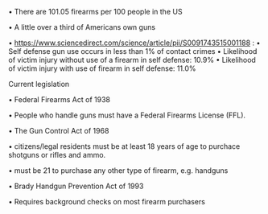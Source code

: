 • There are 101.05 firearms per 100 people in the US

• A little over a third of Americans own guns

• https://www.sciencedirect.com/science/article/pii/S0091743515001188 :
    • Self defense gun use occurs in less than 1% of contact crimes
    • Likelihood of victim injury without use of a firearm in self defense: 10.9%
    • Likelihood of victim injury with use of firearm in self defense: 11.0%

Current legislation

• Federal Firearms Act of 1938

  • People who handle guns must have a Federal Firearms License (FFL).

• The Gun Control Act of 1968

  • citizens/legal residents must be at least 18 years of age to purchace shotguns or rifles and ammo.
  
  • must be 21 to purchase any other type of firearm, e.g. handguns

• Brady Handgun Prevention Act of 1993

  • Requires background checks on most firearm purchasers
  

